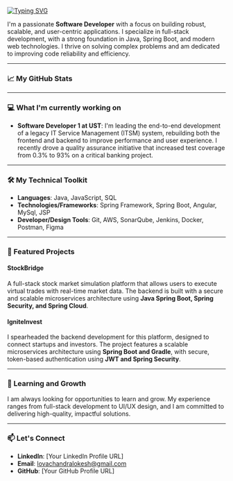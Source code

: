 [![Typing SVG](https://readme-typing-svg.demolab.com/?lines=Hi+there;I+am+Chandra+Lokesh;Coffee-powered+Java+Developer;From+Design+to+Development;I+build+both+functional+and;User-friendly+Applications)](https://git.io/typing-svg)

I'm a passionate **Software Developer** with a focus on building robust, scalable, and user-centric applications. I specialize in full-stack development, with a strong foundation in Java, Spring Boot, and modern web technologies. I thrive on solving complex problems and am dedicated to improving code reliability and efficiency.

-----

### 📈 My GitHub Stats

-----

### 💻 What I'm currently working on

  * **Software Developer 1 at UST**: I'm leading the end-to-end development of a legacy IT Service Management (ITSM) system, rebuilding both the frontend and backend to improve performance and user experience. I recently drove a quality assurance initiative that increased test coverage from 0.3% to 93% on a critical banking project.

-----

### 🛠️ My Technical Toolkit

  * **Languages**: Java, JavaScript, SQL
  * **Technologies/Frameworks**: Spring Framework, Spring Boot, Angular, MySql, JSP
  * **Developer/Design Tools**: Git, AWS, SonarQube, Jenkins, Docker, Postman, Figma

-----

### 🚀 Featured Projects

#### **StockBridge**

A full-stack stock market simulation platform that allows users to execute virtual trades with real-time market data. The backend is built with a secure and scalable microservices architecture using **Java Spring Boot, Spring Security, and Spring Cloud**.

#### **IgniteInvest**

I spearheaded the backend development for this platform, designed to connect startups and investors. The project features a scalable microservices architecture using **Spring Boot and Gradle**, with secure, token-based authentication using **JWT and Spring Security**.

-----

### 🌱 Learning and Growth

I am always looking for opportunities to learn and grow. My experience ranges from full-stack development to UI/UX design, and I am committed to delivering high-quality, impactful solutions.

-----

### 📫 Let's Connect

  * **LinkedIn**: [Your LinkedIn Profile URL]
  * **Email**: lovachandralokesh@gmail.com
  * **GitHub**: [Your GitHub Profile URL]

<!--
**chandra-lokesh/chandra-lokesh** is a ✨ _special_ ✨ repository because its `README.md` (this file) appears on your GitHub profile.

Here are some ideas to get you started:

- 🔭 I’m currently working on ...
- 🌱 I’m currently learning ...
- 👯 I’m looking to collaborate on ...
- 🤔 I’m looking for help with ...
- 💬 Ask me about ...
- 📫 How to reach me: ...
- 😄 Pronouns: ...
- ⚡ Fun fact: ...
-->
